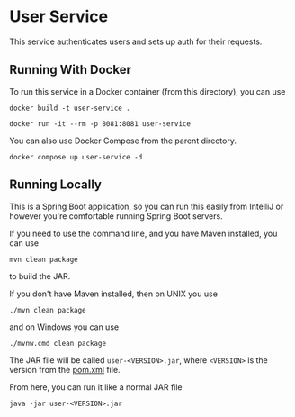 # User Service

This service authenticates users and sets up auth for their requests.

## Running With Docker

To run this service in a Docker container (from this directory), you can use

```shell
docker build -t user-service .
```

```shell
docker run -it --rm -p 8081:8081 user-service
```

You can also use Docker Compose from the parent directory.

```shell
docker compose up user-service -d
```

## Running Locally

This is a Spring Boot application, so you can run this easily from IntelliJ or
however you're comfortable running Spring Boot servers.

If you need to use the command line, and you have Maven installed, you can use

```shell
mvn clean package
```

to build the JAR.

If you don't have Maven installed, then on UNIX you use

```shell
./mvn clean package
```

and on Windows you can use

```shell
./mvnw.cmd clean package
```

The JAR file will be called `user-<VERSION>.jar`, where `<VERSION>` is the
version from the [pom.xml](./pom.xml) file.

From here, you can run it like a normal JAR file

```shell
java -jar user-<VERSION>.jar
```